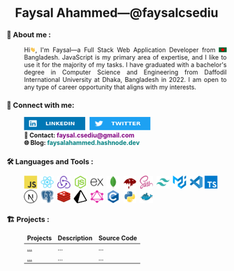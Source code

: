 <h1 align="center">
    Faysal Ahammed—@faysalcsediu
</h1>

### 🧔 About me :

<p align="justify" style="margin-left: 40px;">
    Hi<img src="assets/hello.gif" width="12px" height="12px" alt="hi">, I'm Faysal—a Full Stack Web Application Developer from <img src="assets/bangladesh.png" width="18"/> Bangladesh. JavaScript is my primary area of expertise, and I like to use it for the majority of my tasks. I have graduated with a bachelor's degree in Computer Science and Engineering from Daffodil International University at Dhaka, Bangladesh in 2022. I am open to any type of career opportunity that aligns with my interests.
</p>

### 🤝 Connect with me:

<div style="display: flex;">
    <a href="https://www.linkedin.com/in/faysalcsediu/">
        <img src="./assets/linkedIn.svg" width="140" height="30" alt="LinkedIn" style="flex: 1;margin-left: 40px;">
    </a>
    <a href="https://twitter.com/faysalcsediu">
        <img src="./assets/twitter.svg" width="140" height="30" alt="Twitter" style="flex: 1; margin-left: 10px;">
    </a>
</div>

<div style="display: flex; flex-direction: column; margin-left: 40px;font-weight: bold;">
    <div>
        📧 Contact: <span style="color: purple">faysal.csediu@gmail.com</span>
    </div>
    <div>
        🌐 Blog: <a href="https://faysalahammed.hashnode.dev" style="text-decoration: none; color: teal;">faysalahammed.hashnode.dev</a>
    </div>
</div>

### 🛠️ Languages and Tools :

<p style="margin-left: 40px;">
    <img src="./assets/javascript-original.svg" title="JavaScript" alt="JavaScript" width="30" height="30"/>&nbsp;
    <img src="./assets/react-original.svg" title="ReactJS" alt="ReactJS" width="30" height="30"/>&nbsp;
    <img src="./assets/redux-original.svg" title="Redux" alt="ReactJS" width="30" height="30"/>&nbsp;
    <img src="./assets/nodejs-original.svg" title="NodeJS" alt="NodeJS" width="30" height="30"/>&nbsp;
    <img src="./assets/express-original.svg" title="Express" alt="Express" width="30" height="30"/>&nbsp;
    <img src="./assets/mongodb-original.svg" title="MongoDB" alt="MongoDB" width="30" height="30"/>&nbsp;
    <img src="./assets/mongoose.png" title="Mongoose" alt="MongoDB" width="30" height="30"/>&nbsp;
    <img src="./assets/sass-1.svg" title="Sass" alt="Sass" width="30" height="30"/>&nbsp;
    <img src="./assets/tailwindcss-plain.svg" title="Tailwindcss" alt="Tailwindcss" width="30" height="30"/>&nbsp;
    <img src="./assets/material-ui-1.svg" title="MaterialUI" alt="MaterialUI" width="30" height="30"/>&nbsp;
    <img src="./assets/vscode-original.svg" title="VSCode" alt="VSCode" width="30" height="30"/>
    <img src="./assets/typescript-plain.svg" title="TypeScript" alt="TypeScript" width="30" height="30"/>&nbsp;
    <img src="./assets/nextjs-line.svg" title="NextJS" alt="NextJS" width="30" height="30"/>&nbsp;
    <img src="./assets/postgresql-plain.svg" title="PostGraesql" alt="PostGraesql" width="30" height="30"/>&nbsp;
    <img src="./assets/redis-original.svg" title="Redis" alt="Redis" width="30" height="30"/>&nbsp;
    <img src="./assets/prisma-3.svg" title="Prisma" alt="Prisma" width="30" height="30"/>&nbsp;
    <img src="./assets/graphql-logo-2.svg" title="Graphql" alt="Graphql" width="30" height="30"/>&nbsp;
    <img src="./assets/c-original.svg" title="C Programming" alt="C Programming" width="30" height="30"/>&nbsp;
    <img src="./assets/python-original.svg" title="Python" alt="Python" width="30" height="30"/>&nbsp;
    <img src="./assets/docker-original.svg" title="Docker" 
    alt="Docker" width="30" height="30"/>&nbsp;
</p>

### 🏗️ Projects :

<table style="margin-left: 40px;">
  <thead align="center">
    <tr border: none;>
      <td><b>Projects</b></td>
      <td><b>Description</b></td>
      <td><b>Source Code</b></td>
    </tr>
  </thead>
  <tbody>
    <tr>
      <td><a href="#" target="_blank">...</a></td>
      <td>...</td>
      <td>...</td>
    </tr>
    <tr>
      <td><a href="#" target="_blank">...</a></td>
      <td>...</td>
      <td>...</td>
    </tr>
  </tbody>
</table>
